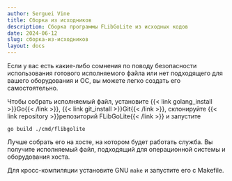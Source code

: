 ```yaml
---
author: Serguei Vine
title: Сборка из исходников
description: Сборка программы FLibGoLite из исходных кодов
date: 2024-06-12
slug: сборка-из-исходников
layout: docs
---
```

Если у вас есть какие-либо сомнения по поводу безопасности использования готового исполняемого файла или нет подходящего для вашего оборудования и ОС, вы можете легко создать его самостоятельно.  

Чтобы собрать исполняемый файл, установите {{< link golang_install >}}Go{{< /link >}}, {{< link git_install >}}Git{{< /link >}}, склонируйте {{< link repository >}}репозиторий FLibGoLite{{< /link >}} и запустите
```console
go build ./cmd/flibgolite
```
Лучше собрать его на хосте, на котором будет работать служба. Вы получите исполняемый файл, подходящий для операционной системы и оборудования хоста.  
  
Для кросс-компиляции установите GNU `make` и запустите его с Makefile.
